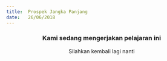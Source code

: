```yaml
---
title:  Prospek Jangka Panjang
date:   26/06/2018
---
```


### <center>Kami sedang mengerjakan pelajaran ini</center>
<center>Silahkan kembali lagi nanti</center>